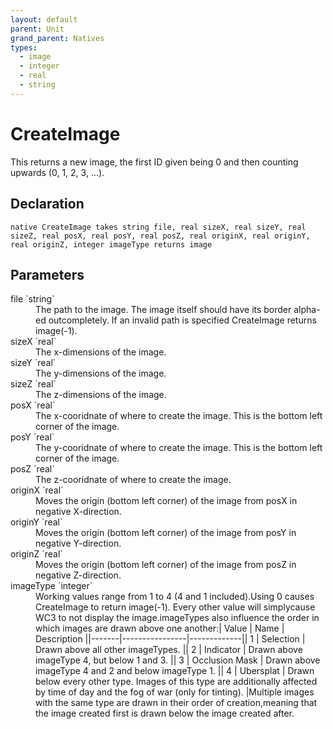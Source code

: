```yaml
---
layout: default
parent: Unit
grand_parent: Natives
types:
  - image
  - integer
  - real
  - string
---
```


# CreateImage
This returns a new image, the first ID given being 0 and then counting upwards (0, 1, 2, 3, ...).

## Declaration

```
native CreateImage takes string file, real sizeX, real sizeY, real sizeZ, real posX, real posY, real posZ, real originX, real originY, real originZ, integer imageType returns image
```

## Parameters
<dl>
  <dt>file `string`</dt>
  <dd>The path to the image. The image itself should have its border alpha-ed outcompletely. If an invalid path is specified CreateImage returns image(-1).</dd>

  <dt>sizeX `real`</dt>
  <dd>The x-dimensions of the image.</dd>

  <dt>sizeY `real`</dt>
  <dd>The y-dimensions of the image.</dd>

  <dt>sizeZ `real`</dt>
  <dd>The z-dimensions of the image.</dd>

  <dt>posX `real`</dt>
  <dd>The x-cooridnate of where to create the image. This is the bottom left corner of the image.</dd>

  <dt>posY `real`</dt>
  <dd>The y-cooridnate of where to create the image. This is the bottom left corner of the image.</dd>

  <dt>posZ `real`</dt>
  <dd>The z-cooridnate of where to create the image.</dd>

  <dt>originX `real`</dt>
  <dd>Moves the origin (bottom left corner) of the image from posX in negative X-direction.</dd>

  <dt>originY `real`</dt>
  <dd>Moves the origin (bottom left corner) of the image from posY in negative Y-direction.</dd>

  <dt>originZ `real`</dt>
  <dd>Moves the origin (bottom left corner) of the image from posZ in negative Z-direction.</dd>

  <dt>imageType `integer`</dt>
  <dd>Working values range from 1 to 4 (4 and 1 included).Using 0 causes CreateImage to return image(-1). Every other value will simplycause WC3 to not display the image.imageTypes also influence the order in which images are drawn above one another:| Value | Name           | Description ||-------|----------------|-------------|| 1     | Selection      | Drawn above all other imageTypes. || 2     | Indicator      | Drawn above imageType 4, but below 1 and 3. || 3     | Occlusion Mask | Drawn above imageType 4 and 2 and below imageType 1. || 4     | Ubersplat      | Drawn below every other type. Images of this type are additionally affected by time of day and the fog of war (only for tinting). |Multiple images with the same type are drawn in their order of creation,meaning that the image created first is drawn below the image created after.</dd>
</dl>